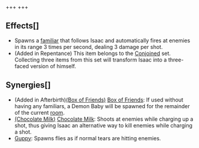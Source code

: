 +++
+++

Effects[]
---------


* Spawns a [familiar](/wiki/Familiar "Familiar") that follows Isaac and automatically fires at enemies in its range 3 times per second, dealing 3 damage per shot.
* (Added in Repentance) This item belongs to the [Conjoined](/wiki/Conjoined "Conjoined") set. Collecting three items from this set will transform Isaac into a three-faced version of himself.


Synergies[]
-----------


* (Added in Afterbirth)[(Box of Friends)](/wiki/Box_of_Friends "Box of Friends") [Box of Friends](/wiki/Box_of_Friends "Box of Friends"): If used without having any familiars, a Demon Baby will be spawned for the remainder of the current [room](/wiki/Rooms "Rooms").
* [(Chocolate Milk)](/wiki/Chocolate_Milk "Chocolate Milk") [Chocolate Milk](/wiki/Chocolate_Milk "Chocolate Milk"): Shoots at enemies while charging up a shot, thus giving Isaac an alternative way to kill enemies while charging a shot.
* [Guppy](/wiki/Guppy "Guppy"): Spawns flies as if normal tears are hitting enemies.


